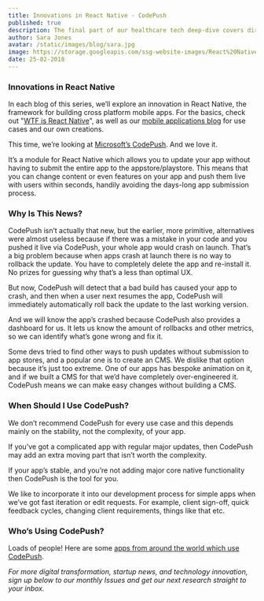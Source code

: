 ```yaml
---
title: Innovations in React Native - CodePush
published: true
description: The final part of our healthcare tech deep-dive covers direct-to-consumer startups to examine the underlying megatrends to adopt for your business.
author: Sara Jones
avatar: /static/images/blog/sara.jpg
image: https://storage.googleapis.com/ssg-website-images/React%20Native%20innovations%20codepush/build%20pebbles%20header.jpg
date: 25-02-2018
---
```


### Innovations in React Native

In each blog of this series, we’ll explore an innovation in React Native, the framework for building cross platform mobile apps. For the basics, check out "[WTF is React Native](https://www.solidstategroup.com/2017/02/08/2017/Its-cross-platform-and-massively-reduces-app-dev-costs-but-WTF-is-React-Native/)", as well as our [mobile applications blog](https://www.solidstategroup.com/tags/Mobile-Applications/) for use cases and our own creations.

This time, we’re looking at [Microsoft’s CodePush](https://github.com/Microsoft/react-native-code-push). And we love it.

It’s a module for React Native which allows you to update your app without having to submit the entire app to the appstore/playstore. This means that you can change content or even features on your app and push them live with users within seconds, handily avoiding the days-long app submission process.

### Why Is This News?

CodePush isn’t actually that new, but the earlier, more primitive, alternatives were almost useless because if there was a mistake in your code and you pushed it live via CodePush, your whole app would crash on launch. That’s a big problem because when apps crash at launch there is no way to rollback the update. You have to completely delete the app and re-install it. No prizes for guessing why that’s a less than optimal UX.

But now, CodePush will detect that a bad build has caused your app to crash, and then when a user next resumes the app, CodePush will immediately automatically roll back the update to the last working version.

And we will know the app’s crashed because CodePush also provides a dashboard for us. It lets us know the amount of rollbacks and other metrics, so we can identify what’s gone wrong and fix it.

Some devs tried to find other ways to push updates without submission to app stores, and a popular one is to create an CMS. We dislike that option because it’s just too extreme. One of our apps has bespoke animation on it, and if we built a CMS for that we’d have completely over-engineered it. CodePush means we can make easy changes without building a CMS.

### When Should I Use CodePush?

We don’t recommend CodePush for every use case and this depends mainly on the stability, not the complexity, of your app.

If you’ve got a complicated app with regular major updates, then CodePush may add an extra moving part that isn’t worth the complexity. 

If your app’s stable, and you’re not adding major core native functionality then CodePush is the tool for you.

We like to incorporate it into our development process for simple apps when we’ve got fast iteration or edit requests. For example, client sign-off, quick feedback cycles, changing client requirements, things like that etc. 

### Who’s Using CodePush?

Loads of people! Here are some [apps from around the world which use CodePush](https://microsoft.github.io/code-push/community/friends.html). 

*For more digital transformation, startup news, and technology innovation, sign up below to our monthly Issues and get our next research straight to your inbox.*